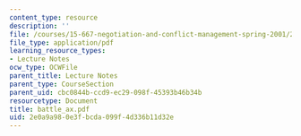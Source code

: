 ```yaml
---
content_type: resource
description: ''
file: /courses/15-667-negotiation-and-conflict-management-spring-2001/2e0a9a980e3fbcda099f4d336b11d32e_battle_ax.pdf
file_type: application/pdf
learning_resource_types:
- Lecture Notes
ocw_type: OCWFile
parent_title: Lecture Notes
parent_type: CourseSection
parent_uid: cbc0844b-ccd9-ec29-098f-45393b46b34b
resourcetype: Document
title: battle_ax.pdf
uid: 2e0a9a98-0e3f-bcda-099f-4d336b11d32e
---
```

